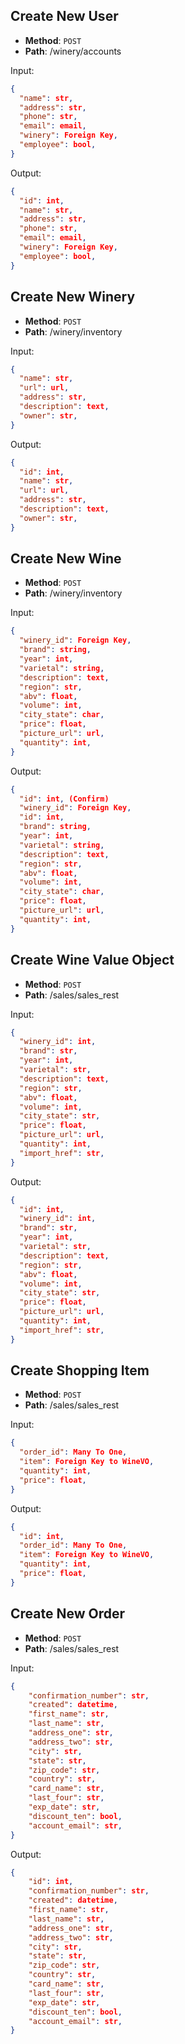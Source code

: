 ## Create New User
* **Method**: `POST`
* **Path**: /winery/accounts

Input:

```JSON
{
  "name": str,
  "address": str,
  "phone": str,
  "email": email,
  "winery": Foreign Key,
  "employee": bool,
}
```

Output:

```JSON
{
  "id": int,
  "name": str,
  "address": str,
  "phone": str,
  "email": email,
  "winery": Foreign Key,
  "employee": bool,
}
```

## Create New Winery
* **Method**: `POST`
* **Path**: /winery/inventory

Input:

```JSON
{
  "name": str,
  "url": url,
  "address": str,
  "description": text,
  "owner": str, 
}
```

Output:

```JSON
{
  "id": int,
  "name": str,
  "url": url,
  "address": str,
  "description": text,
  "owner": str, 
}
```

## Create New Wine
* **Method**: `POST`
* **Path**: /winery/inventory

Input:

```JSON
{
  "winery_id": Foreign Key,
  "brand": string,
  "year": int,
  "varietal": string,
  "description": text,
  "region": str,
  "abv": float,
  "volume": int,
  "city_state": char,
  "price": float,
  "picture_url": url,
  "quantity": int,
}
```

Output:

```JSON
{
  "id": int, (Confirm)
  "winery_id": Foreign Key,
  "id": int,
  "brand": string,
  "year": int,
  "varietal": string,
  "description": text,
  "region": str,
  "abv": float,
  "volume": int,
  "city_state": char,
  "price": float,
  "picture_url": url,
  "quantity": int,
}
```

## Create Wine Value Object
* **Method**: `POST`
* **Path**: /sales/sales_rest

Input: 

```JSON
{
  "winery_id": int,
  "brand": str,
  "year": int, 
  "varietal": str, 
  "description": text, 
  "region": str,
  "abv": float, 
  "volume": int, 
  "city_state": str,
  "price": float,
  "picture_url": url, 
  "quantity": int,
  "import_href": str,
}
```

Output:

```JSON
{
  "id": int,
  "winery_id": int,
  "brand": str,
  "year": int, 
  "varietal": str, 
  "description": text, 
  "region": str,
  "abv": float, 
  "volume": int, 
  "city_state": str,
  "price": float,
  "picture_url": url, 
  "quantity": int,
  "import_href": str,
}
```

## Create Shopping Item
* **Method**: `POST`
* **Path**: /sales/sales_rest

Input:

```JSON
{
  "order_id": Many To One,
  "item": Foreign Key to WineVO,
  "quantity": int,
  "price": float,
}
```

Output:

```JSON
{
  "id": int,
  "order_id": Many To One,
  "item": Foreign Key to WineVO,
  "quantity": int,
  "price": float,
}
```


## Create New Order
* **Method**: `POST`
* **Path**: /sales/sales_rest

Input:

```JSON
{
    "confirmation_number": str,
    "created": datetime,
    "first_name": str,
    "last_name": str,
    "address_one": str,
    "address_two": str,
    "city": str,
    "state": str,
    "zip_code": str,
    "country": str,
    "card_name": str, 
    "last_four": str,
    "exp_date": str,
    "discount_ten": bool,
    "account_email": str,
}
```

Output:

```JSON
{
    "id": int,
    "confirmation_number": str,
    "created": datetime,
    "first_name": str,
    "last_name": str,
    "address_one": str,
    "address_two": str,
    "city": str,
    "state": str,
    "zip_code": str,
    "country": str,
    "card_name": str, 
    "last_four": str,
    "exp_date": str,
    "discount_ten": bool,
    "account_email": str,
}
```

